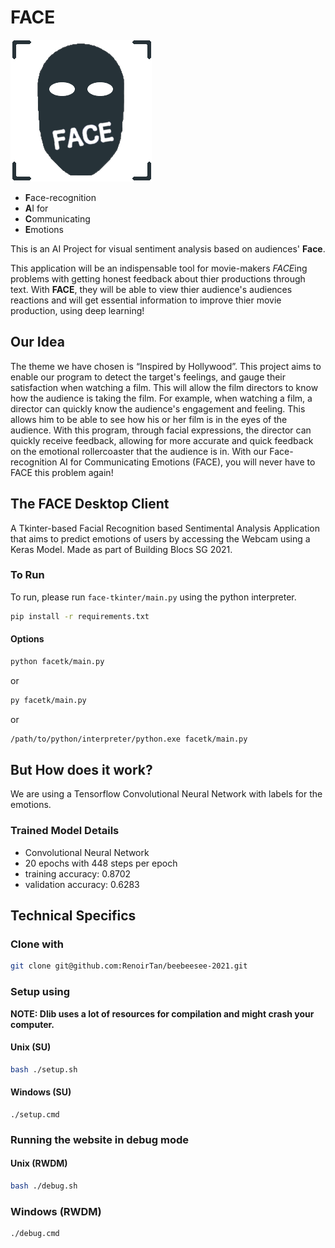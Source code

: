 # FACE

![logo](assets/logo.png?raw=true)

- **F**ace-recognition
- **A**I for
- **C**ommunicating
- **E**motions

This is an AI Project for visual sentiment analysis based on audiences' **Face**.

This application will be an indispensable tool for movie-makers *FACE*ing problems with getting honest feedback about thier productions through text.
With **FACE**, they will be able to view thier audience's audiences reactions and will get essential information to improve thier movie production, using deep learning!

## Our Idea
The theme we have chosen is “Inspired by Hollywood”. This project aims to enable our program to detect the target's feelings, and gauge their satisfaction when watching a film. This will allow the film directors to know how the audience is taking the film. For example, when watching a film, a director can quickly know the audience's engagement and feeling. This allows him to be able to see how his or her film is in the eyes of the audience. With this program, through facial expressions, the director can quickly receive feedback, allowing for more accurate and quick feedback on the emotional rollercoaster that the audience is in. With our Face-recognition AI for Communicating Emotions (FACE), you will never have to FACE this problem again!


## The FACE Desktop Client
A Tkinter-based Facial Recognition based Sentimental Analysis Application that aims to predict emotions of users by accessing the Webcam using a Keras Model. Made as part of Building Blocs SG 2021.

### To Run
To run, please run `face-tkinter/main.py` using the python interpreter.

```sh
pip install -r requirements.txt
```

#### Options

```sh
python facetk/main.py
```

or

```sh
py facetk/main.py
```

or

```sh
/path/to/python/interpreter/python.exe facetk/main.py
```



## But How does it work?
We are using a Tensorflow Convolutional Neural Network with labels for the emotions.

### Trained Model Details
 - Convolutional Neural Network
 - 20 epochs with 448 steps per epoch
 - training accuracy: 0.8702
 - validation accuracy: 0.6283


## Technical Specifics
### Clone with

```bash
git clone git@github.com:RenoirTan/beebeesee-2021.git
```

### Setup using

**NOTE: Dlib uses a lot of resources for compilation and might crash your computer.**

#### Unix (SU)

```bash
bash ./setup.sh
```

#### Windows (SU)

```shell
./setup.cmd
```

### Running the website in debug mode

#### Unix (RWDM)

```bash
bash ./debug.sh
```

### Windows (RWDM)

```shell
./debug.cmd
```
